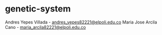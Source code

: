 # genetic-system
Andres Yepes Villada - andres_yepes82221@elpoli.edu.co
Maria Jose Arcila Cano - maria_arcila82221@elpoli.edu.co
